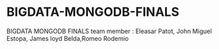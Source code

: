 # BIGDATA-MONGODB-FINALS
BIGDATA MONGODB FINALS team member : Eleasar Patot, John Miguel Estopa, James loyd Belda,Romeo Rodemio
